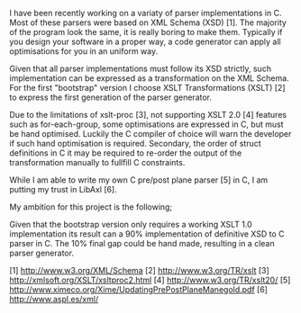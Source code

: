 I have been recently working on a variaty of parser implementations in C.
Most of these parsers were based on XML Schema (XSD) [1].
The majority of the program look the same, it is really boring to make them.
Typically if you design your software in a proper way, a code generator can apply all optimisations for you in an uniform way.

Given that all parser implementations must follow its XSD strictly, such implementation can be expressed as a transformation on the XML Schema.
For the first "bootstrap" version I choose XSLT Transformations (XSLT) [2] to express the first generation of the parser generator.

Due to the limitations of xslt-proc [3], not supporting XSLT 2.0 [4] features such as for-each-group, some optimisations are expressed in C, but must be hand optimised.
Luckily the C compiler of choice will warn the developer if such hand optimisation is required.
Secondary, the order of struct definitions in C it may be required to re-order the output of the transformation manually to fullfill C constraints.


While I am able to write my own C pre/post plane parser [5] in C, I am putting my trust in LibAxl [6].


My ambition for this project is the following;

Given that the bootstrap version only requires a working XSLT 1.0 implementation its result can a 90% implementation of definitive XSD to C parser in C.
The 10% final gap could be hand made, resulting in a clean parser generator.


[1] http://www.w3.org/XML/Schema
[2] http://www.w3.org/TR/xslt
[3] http://xmlsoft.org/XSLT/xsltproc2.html
[4] http://www.w3.org/TR/xslt20/
[5] http://www.ximeco.org/Xime/UpdatingPrePostPlaneManegold.pdf
[6] http://www.aspl.es/xml/
